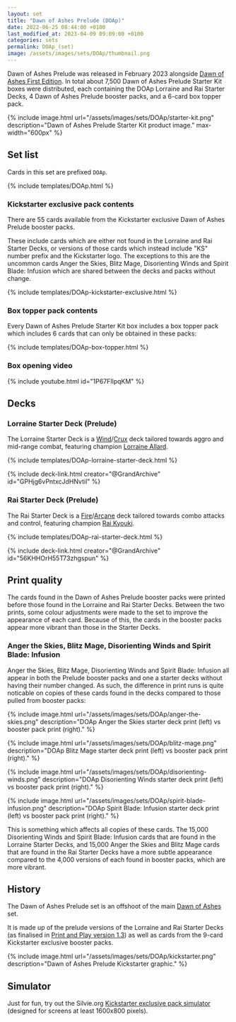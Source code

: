 ```yaml
---
layout: set
title: "Dawn of Ashes Prelude (DOAp)"
date: 2022-06-25 08:44:00 +0100
last_modified_at: 2023-04-09 09:09:00 +0100
categories: sets
permalink: DOAp_(set)
image: /assets/images/sets/DOAp/thumbnail.png
---
```


Dawn of Ashes Prelude was released in February 2023 alongside [Dawn of Ashes First Edition](/DOA-1st_(set)). In total about 7,500 Dawn of Ashes Prelude Starter Kit boxes were distributed, each containing the DOAp Lorraine and Rai Starter Decks, 4 Dawn of Ashes Prelude booster packs, and a 6-card box topper pack.

{% include image.html url="/assets/images/sets/DOAp/starter-kit.png" description="Dawn of Ashes Prelude Starter Kit product image." max-width="600px" %}

## Set list

Cards in this set are prefixed `DOAp`.

{% include templates/DOAp.html %}

### Kickstarter exclusive pack contents

There are 55 cards available from the Kickstarter exclusive Dawn of Ashes Prelude booster packs.

These include cards which are either not found in the Lorraine and Rai Starter Decks, or versions of those cards which instead include "KS" number prefix and the Kickstarter logo. The exceptions to this are the uncommon cards Anger the Skies, Blitz Mage, Disorienting Winds and Spirit Blade: Infusion which are shared between the decks and packs without change.

{% include templates/DOAp-kickstarter-exclusive.html %}

### Box topper pack contents

Every Dawn of Ashes Prelude Starter Kit box includes a box topper pack which includes 6 cards that can only be obtained in these packs:

{% include templates/DOAp-box-topper.html %}

### Box opening video

{% include youtube.html id="1P67FIlpqKM" %}

## Decks

### Lorraine Starter Deck (Prelude)

The Lorraine Starter Deck is a <span class="dead-link">[Wind](/elements#wind)</span>/<span class="dead-link">[Crux](/elements#crux)</span> deck tailored towards aggro and mid-range combat, featuring champion <span class="dead-link">[Lorraine Allard](/champions#lorraine-allard)</span>.

{% include templates/DOAp-lorraine-starter-deck.html %}

{% include deck-link.html creator="@GrandArchive" id="GPHjg6vPntxcJdHNvtil" %}

### Rai Starter Deck (Prelude)

The Rai Starter Deck is a <span class="dead-link">[Fire](/elements#fire)</span>/<span class="dead-link">[Arcane](/elements#arcane)</span> deck tailored towards combo attacks and control, featuring champion <span class="dead-link">[Rai Kyouki](/champions#rai-kyouki)</span>.

{% include templates/DOAp-rai-starter-deck.html %}

{% include deck-link.html creator="@GrandArchive" id="56KHHOrH55T73zhgspun" %}

## Print quality

The cards found in the Dawn of Ashes Prelude booster packs were printed before those found in the Lorraine and Rai Starter Decks. Between the two prints, some colour adjustments were made to the set to improve the appearance of each card. Because of this, the cards in the booster packs appear more vibrant than those in the Starter Decks.

### Anger the Skies, Blitz Mage, Disorienting Winds and Spirit Blade: Infusion

Anger the Skies, Blitz Mage, Disorienting Winds and Spirit Blade: Infusion all appear in both the Prelude booster packs and one a starter decks without having their number changed. As such, the difference in print runs is quite noticable on copies of these cards found in the decks compared to those pulled from booster packs:

{% include image.html url="/assets/images/sets/DOAp/anger-the-skies.png" description="DOAp Anger the Skies starter deck print (left) vs booster pack print (right)." %}

{% include image.html url="/assets/images/sets/DOAp/blitz-mage.png" description="DOAp Blitz Mage starter deck print (left) vs booster pack print (right)." %}

{% include image.html url="/assets/images/sets/DOAp/disorienting-winds.png" description="DOAp Disorienting Winds starter deck print (left) vs booster pack print (right)." %}

{% include image.html url="/assets/images/sets/DOAp/spirit-blade-infusion.png" description="DOAp Spirit Blade: Infusion starter deck print (left) vs booster pack print (right)." %}

This is something which affects all copies of these cards. The 15,000 Disorienting Winds and Spirit Blade: Infusion cards that are found in the Lorraine Starter Decks, and 15,000 Anger the Skies and Blitz Mage cards that are found in the Rai Starter Decks have a more subtle appearance compared to the 4,000 versions of each found in booster packs, which are more vibrant.

## History

The Dawn of Ashes Prelude set is an offshoot of the main <span class="dead-link">[Dawn of Ashes](/DOA_(set))</span> set.

It is made up of the prelude versions of the Lorraine and Rai Starter Decks (as finalised in <span class="dead-link">[Print and Play version 1.3](/print-and-play)</span>) as well as cards from the 9-card Kickstarter exclusive booster packs.

{% include image.html url="/assets/images/sets/DOAp/kickstarter.png" description="Dawn of Ashes Prelude Kickstarter graphic." %}

## Simulator

Just for fun, try out the Silvie.org [Kickstarter exclusive pack simulator](/pack-simulator/DOAp) (designed for screens at least 1600x800 pixels).